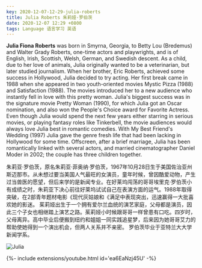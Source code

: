 ```yaml
---
key: 2020-12-07-12-29-julia-roberts
title: Julia Roberts 朱莉娅·罗伯茨
date: 2020-12-07 12:29 +0800
tags: Language 语言学习 英语
---
```


**Julia Fiona Roberts** was born in Smyrna, Georgia, to Betty Lou (Bredemus) and Walter Grady Roberts, one-time actors and playwrights, and is of English, Irish, Scottish, Welsh, German, and Swedish descent. As a child, due to her love of animals, Julia originally wanted to be a veterinarian, but later studied journalism. When her brother, Eric Roberts, achieved some success in Hollywood, Julia decided to try acting. Her first break came in 1988 when she appeared in two youth-oriented movies Mystic Pizza (1988) and Satisfaction (1988). The movies introduced her to a new audience who instantly fell in love with this pretty woman. Julia's biggest success was in the signature movie Pretty Woman (1990), for which Julia got an Oscar nomination, and also won the People's Choice award for Favorite Actress. Even though Julia would spend the next few years either starring in serious movies, or playing fantasy roles like Tinkerbell, the movie audiences would always love Julia best in romantic comedies. With My Best Friend's Wedding (1997) Julia gave the genre fresh life that had been lacking in Hollywood for some time. Offscreen, after a brief marriage, Julia has been romantically linked with several actors, and married cinematographer Daniel Moder in 2002; the couple has three children together.

朱莉亚·罗伯茨，原名朱莉亚·菲奥纳·罗伯茨，1967年10月28日生于美国佐治亚州斯迈那市。从未想过要当美国人气最旺的女演员，童年时候，曾因酷爱动物，产生过当兽医的愿望，但后来学的是新闻专业。在好莱坞闯荡的哥哥埃里克·罗伯茨小有成绩之时，朱莉亚下决心前往好莱坞试试自己在表演方面的运气。1988年取得突破，在2部青年题材电影《现代灰姑娘和《满足中表现突出，迅速赢得一大批喜欢她的影迷。 茱莉娅出生于一个拥有爱尔兰血统的演艺家庭，父母都是演员，因此三个子女也相继踏上演艺之路。茱莉娅小时候跟哥哥一样曾患有口吃。四岁时，父母离异。高中毕业后便搬到纽约和姐姐一同实践追星梦，后来因为她哥哥艾力的帮助使她得到一个演出机会，但两人关系并不亲密。 罗伯茨毕业于亚特兰大大学新闻学系。

![Julia](https://cdn.britannica.com/94/77294-050-4BF2371E/Julia-Roberts-Erin-Brockovich.jpg)

<div>{%- include extensions/youtube.html id='ea6EaNzj45U' -%}</div>

<!--more-->
